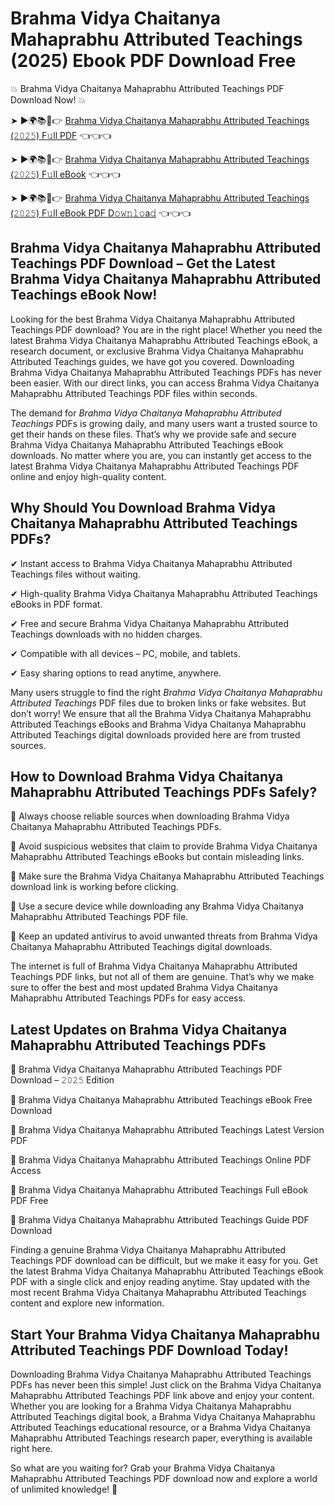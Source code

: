 # Brahma Vidya Chaitanya Mahaprabhu Attributed Teachings (2025) Ebook PDF Download Free

💥 Brahma Vidya Chaitanya Mahaprabhu Attributed Teachings PDF Download Now! 💥

➤ ►🌍📚📱👉 [Brahma Vidya Chaitanya Mahaprabhu Attributed Teachings (𝟸𝟶𝟸𝟻) F𝚞ll PDF](https://getpdf.xyz/brahma-vidya-chaitanya-mahaprabhu-attributed-teachings) 👈👈👈


➤ ►🌍📚📱👉 [Brahma Vidya Chaitanya Mahaprabhu Attributed Teachings (𝟸𝟶𝟸𝟻) F𝚞ll eBook](https://getpdf.xyz/brahma-vidya-chaitanya-mahaprabhu-attributed-teachings) 👈👈👈


➤ ►🌍📚📱👉 [Brahma Vidya Chaitanya Mahaprabhu Attributed Teachings (𝟸𝟶𝟸𝟻) F𝚞ll eBook PDF D𝚘𝚠𝚗𝚕𝚘a𝚍](https://getpdf.xyz/brahma-vidya-chaitanya-mahaprabhu-attributed-teachings) 👈👈👈


## Brahma Vidya Chaitanya Mahaprabhu Attributed Teachings PDF Download – Get the Latest Brahma Vidya Chaitanya Mahaprabhu Attributed Teachings eBook Now!

Looking for the best Brahma Vidya Chaitanya Mahaprabhu Attributed Teachings PDF download? You are in the right place! Whether you need the latest Brahma Vidya Chaitanya Mahaprabhu Attributed Teachings eBook, a research document, or exclusive Brahma Vidya Chaitanya Mahaprabhu Attributed Teachings guides, we have got you covered. Downloading Brahma Vidya Chaitanya Mahaprabhu Attributed Teachings PDFs has never been easier. With our direct links, you can access Brahma Vidya Chaitanya Mahaprabhu Attributed Teachings PDF files within seconds.

The demand for *Brahma Vidya Chaitanya Mahaprabhu Attributed Teachings* PDFs is growing daily, and many users want a trusted source to get their hands on these files. That’s why we provide safe and secure Brahma Vidya Chaitanya Mahaprabhu Attributed Teachings eBook downloads. No matter where you are, you can instantly get access to the latest Brahma Vidya Chaitanya Mahaprabhu Attributed Teachings PDF online and enjoy high-quality content.

## Why Should You Download Brahma Vidya Chaitanya Mahaprabhu Attributed Teachings PDFs?

✔ Instant access to Brahma Vidya Chaitanya Mahaprabhu Attributed Teachings files without waiting.

✔ High-quality Brahma Vidya Chaitanya Mahaprabhu Attributed Teachings eBooks in PDF format.

✔ Free and secure Brahma Vidya Chaitanya Mahaprabhu Attributed Teachings downloads with no hidden charges.

✔ Compatible with all devices – PC, mobile, and tablets.

✔ Easy sharing options to read anytime, anywhere.

Many users struggle to find the right *Brahma Vidya Chaitanya Mahaprabhu Attributed Teachings* PDF files due to broken links or fake websites. But don’t worry! We ensure that all the Brahma Vidya Chaitanya Mahaprabhu Attributed Teachings eBooks and Brahma Vidya Chaitanya Mahaprabhu Attributed Teachings digital downloads provided here are from trusted sources.

## How to Download Brahma Vidya Chaitanya Mahaprabhu Attributed Teachings PDFs Safely?

📌 Always choose reliable sources when downloading Brahma Vidya Chaitanya Mahaprabhu Attributed Teachings PDFs.

📌 Avoid suspicious websites that claim to provide Brahma Vidya Chaitanya Mahaprabhu Attributed Teachings eBooks but contain misleading links.

📌 Make sure the Brahma Vidya Chaitanya Mahaprabhu Attributed Teachings download link is working before clicking.

📌 Use a secure device while downloading any Brahma Vidya Chaitanya Mahaprabhu Attributed Teachings PDF file.

📌 Keep an updated antivirus to avoid unwanted threats from Brahma Vidya Chaitanya Mahaprabhu Attributed Teachings digital downloads.

The internet is full of Brahma Vidya Chaitanya Mahaprabhu Attributed Teachings PDF links, but not all of them are genuine. That’s why we make sure to offer the best and most updated Brahma Vidya Chaitanya Mahaprabhu Attributed Teachings PDFs for easy access.

## Latest Updates on Brahma Vidya Chaitanya Mahaprabhu Attributed Teachings PDFs

🔹 Brahma Vidya Chaitanya Mahaprabhu Attributed Teachings PDF Download – 𝟸𝟶𝟸𝟻 Edition

🔹 Brahma Vidya Chaitanya Mahaprabhu Attributed Teachings eBook Free Download

🔹 Brahma Vidya Chaitanya Mahaprabhu Attributed Teachings Latest Version PDF

🔹 Brahma Vidya Chaitanya Mahaprabhu Attributed Teachings Online PDF Access

🔹 Brahma Vidya Chaitanya Mahaprabhu Attributed Teachings Full eBook PDF Free

🔹 Brahma Vidya Chaitanya Mahaprabhu Attributed Teachings Guide PDF Download

Finding a genuine Brahma Vidya Chaitanya Mahaprabhu Attributed Teachings PDF download can be difficult, but we make it easy for you. Get the latest Brahma Vidya Chaitanya Mahaprabhu Attributed Teachings eBook PDF with a single click and enjoy reading anytime. Stay updated with the most recent Brahma Vidya Chaitanya Mahaprabhu Attributed Teachings content and explore new information.

## Start Your Brahma Vidya Chaitanya Mahaprabhu Attributed Teachings PDF Download Today!

Downloading Brahma Vidya Chaitanya Mahaprabhu Attributed Teachings PDFs has never been this simple! Just click on the Brahma Vidya Chaitanya Mahaprabhu Attributed Teachings PDF link above and enjoy your content. Whether you are looking for a Brahma Vidya Chaitanya Mahaprabhu Attributed Teachings digital book, a Brahma Vidya Chaitanya Mahaprabhu Attributed Teachings educational resource, or a Brahma Vidya Chaitanya Mahaprabhu Attributed Teachings research paper, everything is available right here.

So what are you waiting for? Grab your Brahma Vidya Chaitanya Mahaprabhu Attributed Teachings PDF download now and explore a world of unlimited knowledge! 🚀